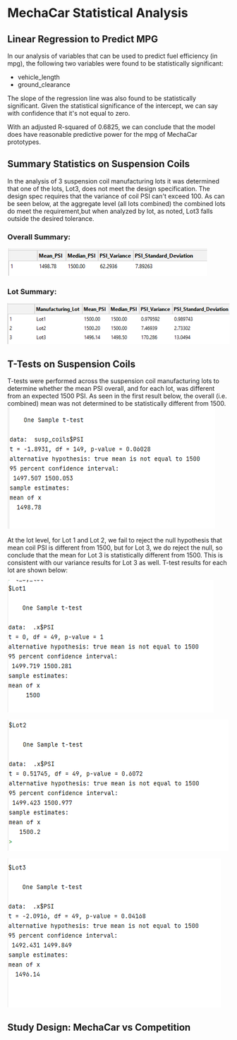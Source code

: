 # MechaCar Statistical Analysis

## Linear Regression to Predict MPG

In our analysis of variables that can be used to predict fuel efficiency (in mpg),
the following two variables were found to be statistically significant:
- vehicle_length
- ground_clearance

The slope of the regression line was also found to be statistically significant.
Given the statistical significance of the intercept, we can say with confidence
that it's not equal to zero.

With an adjusted R-squared of 0.6825, we can conclude that the model does have
reasonable predictive power for the mpg of MechaCar prototypes.

## Summary Statistics on Suspension Coils

In the analysis of 3 suspension coil manufacturing lots it was determined that one
of the lots, Lot3, does not meet the design specification.
The design spec requires that the variance of coil PSI can't exceed 100.
As can be seen below, at the aggregate level (all lots combined) the combined
lots do meet the requirement,but when analyzed by lot, as noted, Lot3 falls outside the
desired tolerance.

### Overall Summary:

![Overall Summary](total_summary.png)

### Lot Summary:

![Lot Summary](lot_summary.png)


## T-Tests on Suspension Coils

T-tests were performed across the suspension coil manufacturing lots to determine
whether the mean PSI overall, and for each lot, was different from an expected 1500 PSI.
As seen in the first result below, the overall (i.e. combined) mean was not determined to be statistically different
from 1500.
![overall t result](total_t_test.png)

At the lot level, for Lot 1 and Lot 2, we fail to reject the null hypothesis that mean coil PSI
is different from 1500, but for Lot 3, we do reject the null, so conclude that the mean for Lot 3
is statistically different from 1500.  This is consistent with our variance results for Lot 3 as well.
T-test results for each lot are shown below:

![Lot 1](Lot1_t_test.png)


![Lot 2](Lot2_t_test.png)


![Lot 3](Lot3_t_test.png)


## Study Design: MechaCar vs Competition

